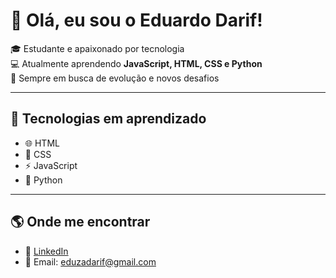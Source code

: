 # 👋 Olá, eu sou o Eduardo Darif!

🎓 Estudante e apaixonado por tecnologia  
💻 Atualmente aprendendo **JavaScript, HTML, CSS e Python**  
🚀 Sempre em busca de evolução e novos desafios  

---

## 🔧 Tecnologias em aprendizado
- 🌐 HTML  
- 🎨 CSS  
- ⚡ JavaScript  
- 🐍 Python
  
---

## 🌎 Onde me encontrar
- 💼 [LinkedIn](https://www.linkedin.com/in/edudarif/)  
- 📧 Email: eduzadarif@gmail.com 


